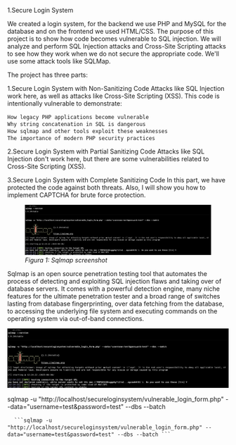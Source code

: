 1.Secure Login System

We created a login system, for the backend we use PHP and MySQL for the database and on the frontend we used HTML/CSS. 
The purpose of this project is to show how code becomes vulnerable to SQL injection.
We will analyze and perform SQL Injection attacks and Cross-Site Scripting attacks to see how they work when we do not secure the appropriate code. 
We'll use some attack tools like SQLMap. 

The project has three parts:

1.Secure Login System with Non-Sanitizing Code
Attacks like SQL Injection work here, as well as attacks like Cross-Site Scripting (XSS).
    This code is intentionally vulnerable to demonstrate:

    How legacy PHP applications become vulnerable
    Why string concatenation in SQL is dangerous
    How sqlmap and other tools exploit these weaknesses
    The importance of modern PHP security practices

2.Secure Login System with Partial Sanitizing Code
Attacks like SQL Injection don't work here, but there are some vulnerabilities related to Cross-Site Scripting (XSS).

3.Secure Login System with Complete Sanitizing Code
In this part, we have protected the code against both threats. Also, I will show you how to implement CAPTCHA for brute force protection.

<figure>
  <img src="Secure%20Login%20System/images/sqlmap_1.png" alt="Sqlmap">
  <figcaption><i>Figura 1: Sqlmap screenshot</i></figcaption>
</figure>


Sqlmap is an open source penetration testing tool that automates the process of detecting and exploiting SQL injection flaws and taking over of database servers. 
It comes with a powerful detection engine, many niche features for the ultimate penetration tester and a broad range of switches lasting from database fingerprinting, 
over data fetching from the database, to accessing the underlying file system and executing commands on the operating system via out-of-band connections.

![Sqlmap](https://github.com/cipriancyberspace/securewebapplication/blob/ad4ab30ec684ebaaf70cecabc7cb48c7569ec70b/Secure%20Login%20System/images/sqlmap_1.png)

sqlmap -u "http://localhost/secureloginsystem/vulnerable_login_form.php" --data="username=test&password=test" --dbs --batch

<pre> <code> ```sqlmap -u "http://localhost/secureloginsystem/vulnerable_login_form.php" --data="username=test&password=test" --dbs --batch ``` </code> </pre>
                                                                                           
